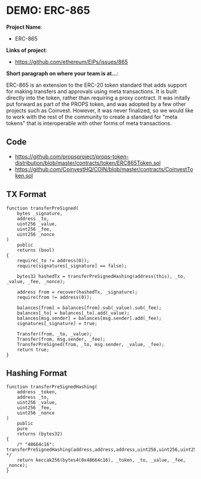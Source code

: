 # DEMO: ERC-865

**Project Name**: 

- ERC-865

**Links of project**:

- https://github.com/ethereum/EIPs/issues/865

**Short paragraph on where your team is at...**:

ERC-865 is an extension to the ERC-20 token standard that adds support for making transfers and approvals using meta transactions. It is built directly into the token, rather than requiring a proxy contract. It was initally put forward as part of the PROPS token, and was adopted by a few other projects such as Coinvest. However, it was never finalized, so we would like to work with the rest of the community to create a standard for "meta tokens" that is interoperable with other forms of meta transactions.

## Code

- https://github.com/propsproject/props-token-distribution/blob/master/contracts/token/ERC865Token.sol
- https://github.com/CoinvestHQ/COIN/blob/master/contracts/CoinvestToken.sol

## TX Format 

    function transferPreSigned(
        bytes _signature,
        address _to,
        uint256 _value,
        uint256 _fee,
        uint256 _nonce
    )
        public
        returns (bool)
    {
        require(_to != address(0));
        require(signatures[_signature] == false);

        bytes32 hashedTx = transferPreSignedHashing(address(this), _to, _value, _fee, _nonce);

        address from = recover(hashedTx, _signature);
        require(from != address(0));

        balances[from] = balances[from].sub(_value).sub(_fee);
        balances[_to] = balances[_to].add(_value);
        balances[msg.sender] = balances[msg.sender].add(_fee);
        signatures[_signature] = true;

        Transfer(from, _to, _value);
        Transfer(from, msg.sender, _fee);
        TransferPreSigned(from, _to, msg.sender, _value, _fee);
        return true;
    }

## Hashing Format 

    function transferPreSignedHashing(
        address _token,
        address _to,
        uint256 _value,
        uint256 _fee,
        uint256 _nonce
    )
        public
        pure
        returns (bytes32)
    {
        /* "48664c16": transferPreSignedHashing(address,address,address,uint256,uint256,uint256) */
        return keccak256(bytes4(0x48664c16), _token, _to, _value, _fee, _nonce);
    }